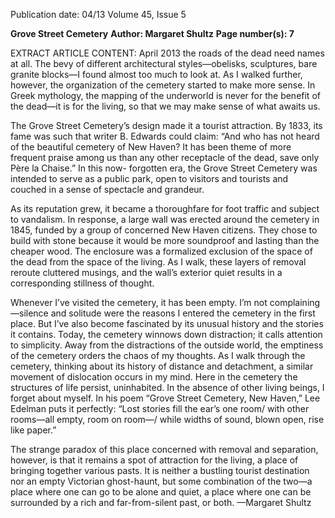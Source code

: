 Publication date: 04/13
Volume 45, Issue 5

**Grove Street Cemetery**
**Author: Margaret Shultz**
**Page number(s): 7**

EXTRACT ARTICLE CONTENT:
April 2013
the roads of the dead need names at all. The bevy of 
different architectural styles—obelisks, sculptures, 
bare granite blocks—I found almost too much to look 
at. As I walked further, however, the organization 
of the cemetery started to make more sense. In 
Greek mythology, the mapping of the underworld 
is never for the benefit of the dead—it is for the 
living, so that we may make sense of what awaits us. 


The Grove Street Cemetery’s design made it a 
tourist attraction. By 1833, its fame was such that writer 
B. Edwards could claim: “And who has not heard of the 
beautiful cemetery of New Haven? It has been theme of 
more frequent praise among us than any other receptacle 
of the dead, save only Père la Chaise.” In this now-
forgotten era, the Grove Street Cemetery was intended 
to serve as a public park, open to visitors and tourists 
and couched in a sense of spectacle and grandeur. 


As its reputation grew, it became a thoroughfare for 
foot traffic and subject to vandalism. In response, a large 
wall was erected around the cemetery in 1845, funded by 
a group of concerned New Haven citizens. They chose 
to build with stone because it would be more soundproof 
and lasting than the cheaper wood. The enclosure was a 
formalized exclusion of the space of the dead from the 
space of the living. As I walk, these layers of removal 
reroute cluttered musings, and the wall’s exterior 
quiet results in a corresponding stillness of thought.


Whenever I’ve visited the cemetery, it has been 
empty. I’m not complaining—silence and solitude were 
the reasons I entered the cemetery in the first place. But 
I’ve also become fascinated by its unusual history and the 
stories it contains. Today, the cemetery winnows down 
distraction; it calls attention to simplicity. Away from 
the distractions of the outside world, the emptiness of 
the cemetery orders the chaos of my thoughts. As I 
walk through the cemetery, thinking about its history 
of distance and detachment, a similar movement of 
dislocation occurs in my mind. Here in the cemetery the 
structures of life persist, uninhabited. In the absence of 
other living beings, I forget about myself. In his poem 
“Grove Street Cemetery, New Haven,” Lee Edelman 
puts it perfectly: “Lost stories fill the ear’s one room/
with other rooms—all empty, room on room—/
while widths of sound, blown open, rise like paper.”


The strange paradox of this place concerned with 
removal and separation, however, is that it remains a 
spot of attraction for the living, a place of bringing 
together various pasts. It is neither a bustling tourist 
destination nor an empty Victorian ghost-haunt, but 
some combination of the two—a place where one 
can go to be alone and quiet, a place where one can be 
surrounded by a rich and far-from-silent past, or both.
—Margaret Shultz